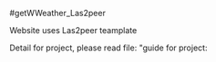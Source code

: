 #getWWeather_Las2peer

<p>Website uses Las2peer teamplate</p>
<p>Detail for project, please read file: "guide for project:</p>